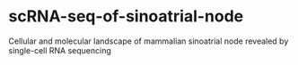 # scRNA-seq-of-sinoatrial-node
Cellular and molecular landscape of mammalian sinoatrial node revealed by single-cell RNA sequencing
